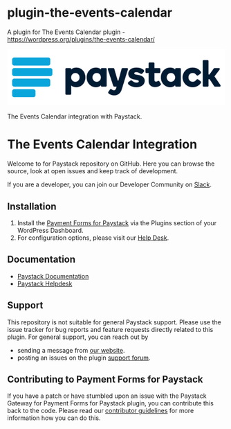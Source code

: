 # plugin-the-events-calendar
A plugin for The Events Calendar plugin - https://wordpress.org/plugins/the-events-calendar/

<p align="center"><a href="https://paystack.com/"><img src="https://raw.githubusercontent.com/PaystackHQ/wordpress-payment-forms-for-paystack/master/icon.png" alt="Payment Forms for Paystack"></a></p>

The Events Calendar integration with Paystack.


# The Events Calendar Integration

Welcome to  for Paystack repository on GitHub. Here you can browse the source, look at open issues and keep track of development. 

If you are a developer, you can join our Developer Community on [Slack](https://slack.paystack.com).

## Installation

1. Install the [Payment Forms for Paystack](https://wordpress.org/plugins/payment-forms-for-paystack/) via the Plugins section of your WordPress Dashboard.
2. For configuration options, please visit our [Help Desk](https://paystack.helpscoutdocs.com/article/83-how-to-setup-paystack-payment-forms-for-wordpress).

## Documentation
* [Paystack Documentation](https://developers.paystack.co/v1.0/docs/)
* [Paystack Helpdesk](https://paystack.com/help)

## Support
This repository is not suitable for general Paystack support. Please use the issue tracker for bug reports and feature requests directly related to this plugin. For general support, you can reach out by 

* sending a message from [our website](https://paystack.com/contact).
* posting an issues on the plugin [support forum](https://wordpress.org/support/plugin/payment-forms-for-paystack).

## Contributing to Payment Forms for Paystack

If you have a patch or have stumbled upon an issue with the Paystack Gateway for Payment Forms for Paystack plugin, you can contribute this back to the code. Please read our [contributor guidelines](https://github.com/PaystackHQ/wordpress-payment-forms-for-paystack/blob/master/.github/CONTRIBUTING.md) for more information how you can do this.